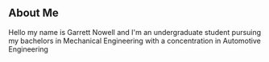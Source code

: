 ## About Me

Hello my name is Garrett Nowell and I'm an undergraduate student pursuing my bachelors in Mechanical Engineering with a concentration in Automotive Engineering

